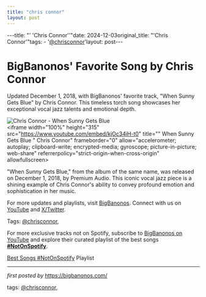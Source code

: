 ```yaml
---
title: "chris connor"
layout: post
---
```

---title: "' 'Chris Connor''"date: 2024-12-03original_title: "'Chris Connor'"tags:  - '[@chrisconnor](/tags/chrisconnor/)'layout: post---<!-- Post Title --><h1 >BigBanonos' Favorite Song by Chris Connor</h1> <!-- Introductory Text --><p >Updated December 1, 2018, with BigBanonos' favorite track, "When Sunny Gets Blue" by Chris Connor. This timeless torch song showcases her exceptional vocal jazz talents and emotional depth.</p> <!-- Featured Image --><div > <img src="https://upload.wikimedia.org/wikipedia/commons/3/34/Chris_Connor_1957.JPG" alt="Chris Connor - When Sunny Gets Blue" /></div> <!-- YouTube Video Embed --><div > <iframe width="100%" height="315" src="https://www.youtube.com/embed/kjOc34iH-t0" title="" When Sunny Gets Blue " Chris Connor" frameborder="0" allow="accelerometer; autoplay; clipboard-write; encrypted-media; gyroscope; picture-in-picture; web-share" referrerpolicy="strict-origin-when-cross-origin" allowfullscreen></iframe></div> <!-- Song Information --><div > <p>"When Sunny Gets Blue," from the album of the same name, was released on December 1, 2018, by Premium Audio. This iconic vocal jazz piece is a shining example of Chris Connor's ability to convey profound emotion and sophistication in her music.</p></div> <!-- Footer Links --><div > <p>For more updates and playlists, visit <a href="https://bigbanonos.com/" target="_blank">BigBanonos</a>. Connect with us on <a href="https://www.youtube.com/[@BigBanonos](/tags/BigBanonos/)" target="_blank">YouTube</a> and <a href="https://x.com/bigbanonos" target="_blank">X/Twitter</a>.</p></div> <!-- Tags --><p >Tags: [@chrisconnor](/tags/chrisconnor/),</p><!--Subscribe and Playlist Links--><div>    <p>For more exclusive tracks not on Spotify, subscribe to <a href="https://www.youtube.com/[@BigBanonos](/tags/BigBanonos/)" target="_blank">BigBanonos on YouTube</a> and explore their curated playlist of the best songs <strong>[#NotOnSpotify](/tags/NotOnSpotify/)</strong>.</p>    <p><a href="https://www.youtube.com/playlist?list=PLtuNtuTatqI0kFahUCbtbfenC_ET5O_tr" target="_blank">Best Songs [#NotOnSpotify](/tags/NotOnSpotify/) Playlist<br /></a></p></div><hr /><p><em>first posted by</em> <a href="https://bigbanonos.com/" rel="noopener" target="_new">https://bigbanonos.com/</a></p><p>tags: [@chrisconnor](/tags/chrisconnor/),</p>